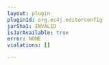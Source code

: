 ```yaml
---
layout: plugin
pluginId: org.ec4j.editorconfig
jarSha1: INVALID
isJarAvailable: true
error: NONE
violations: []

---
```

